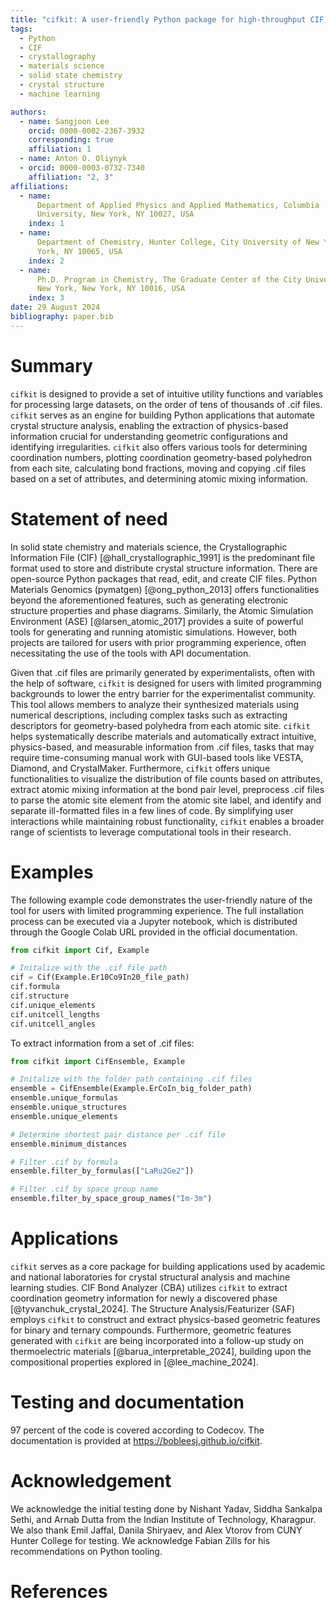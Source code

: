 ```yaml
---
title: "cifkit: A user-friendly Python package for high-throughput CIF Analysis"
tags:
  - Python
  - CIF
  - crystallography
  - materials science
  - solid state chemistry
  - crystal structure
  - machine learning

authors:
  - name: Sangjoon Lee
    orcid: 0000-0002-2367-3932
    corresponding: true
    affiliation: 1
  - name: Anton O. Oliynyk
  - orcid: 0000-0003-0732-7340
    affiliation: "2, 3"
affiliations:
  - name:
      Department of Applied Physics and Applied Mathematics, Columbia
      University, New York, NY 10027, USA
    index: 1
  - name:
      Department of Chemistry, Hunter College, City University of New York, New
      York, NY 10065, USA
    index: 2
  - name:
      Ph.D. Program in Chemistry, The Graduate Center of the City University of
      New York, New York, NY 10016, USA
    index: 3
date: 29 August 2024
bibliography: paper.bib
---
```


# Summary

`cifkit` is designed to provide a set of intuitive utility functions and
variables for processing large datasets, on the order of tens of thousands of
.cif files. `cifkit` serves as an engine for building Python applications that
automate crystal structure analysis, enabling the extraction of physics-based
information crucial for understanding geometric configurations and identifying
irregularities. `cifkit` also offers various tools for determining coordination
numbers, plotting coordination geometry-based polyhedron from each site,
calculating bond fractions, moving and copying .cif files based on a set of
attributes, and determining atomic mixing information.

# Statement of need

In solid state chemistry and materials science, the Crystallographic Information
File (CIF) [@hall_crystallographic_1991] is the predominant file format used to
store and distribute crystal structure information. There are open-source Python
packages that read, edit, and create CIF files. Python Materials Genomics
(pymatgen) [@ong_python_2013] offers functionalities beyond the aforementioned
features, such as generating electronic structure properties and phase diagrams.
Similarly, the Atomic Simulation Environment (ASE) [@larsen_atomic_2017]
provides a suite of powerful tools for generating and running atomistic
simulations. However, both projects are tailored for users with prior
programming experience, often necessitating the use of the tools with API
documentation.

Given that .cif files are primarily generated by experimentalists, often with
the help of software, `cifkit` is designed for users with limited programming
backgrounds to lower the entry barrier for the experimentalist community. This
tool allows members to analyze their synthesized materials using numerical
descriptions, including complex tasks such as extracting descriptors for
geometry-based polyhedra from each atomic site. `cifkit` helps systematically
describe materials and automatically extract intuitive, physics-based, and
measurable information from .cif files, tasks that may require time-consuming
manual work with GUI-based tools like VESTA, Diamond, and CrystalMaker.
Furthermore, `cifkit` offers unique functionalities to visualize the
distribution of file counts based on attributes, extract atomic mixing
information at the bond pair level, preprocess .cif files to parse the atomic
site element from the atomic site label, and identify and separate ill-formatted
files in a few lines of code. By simplifying user interactions while maintaining
robust functionality, `cifkit` enables a broader range of scientists to leverage
computational tools in their research.

# Examples

The following example code demonstrates the user-friendly nature of the tool for
users with limited programming experience. The full installation process can be
executed via a Jupyter notebook, which is distributed through the Google Colab
URL provided in the official documentation.

```python
from cifkit import Cif, Example

# Initalize with the .cif file path
cif = Cif(Example.Er10Co9In20_file_path)
cif.formula
cif.structure
cif.unique_elements
cif.unitcell_lengths
cif.unitcell_angles
```

To extract information from a set of .cif files:

```python
from cifkit import CifEnsemble, Example

# Initalize with the folder path containing .cif files
ensemble = CifEnsemble(Example.ErCoIn_big_folder_path)
ensemble.unique_formulas
ensemble.unique_structures
ensemble.unique_elements

# Determine shortest pair distance per .cif file
ensemble.minimum_distances

# Filter .cif by formula
ensemble.filter_by_formulas(["LaRu2Ge2"])

# Filter .cif by space group name
ensemble.filter_by_space_group_names("Im-3m")
```

# Applications 

`cifkit` serves as a core package for building applications used by academic and
national laboratories for crystal structural analysis and machine learning
studies. CIF Bond Analyzer (CBA) utilizes `cifkit` to extract coordination
geometry information for newly a discovered phase [@tyvanchuk_crystal_2024]. The
Structure Analysis/Featurizer (SAF) employs `cifkit` to construct and extract
physics-based geometric features for binary and ternary compounds. Furthermore,
geometric features generated with `cifkit` are being incorporated into a
follow-up study on thermoelectric materials [@barua_interpretable_2024],
building upon the compositional properties explored in [@lee_machine_2024].

# Testing and documentation

97 percent of the code is covered according to Codecov. The documentation is
provided at https://bobleesj.github.io/cifkit.

# Acknowledgement

We acknowledge the initial testing done by Nishant Yadav, Siddha Sankalpa Sethi,
and Arnab Dutta from the Indian Institute of Technology, Kharagpur. We also
thank Emil Jaffal, Danila Shiryaev, and Alex Vtorov from CUNY Hunter College for
testing. We acknowledge Fabian Zills for his recommendations on Python tooling.

# References
